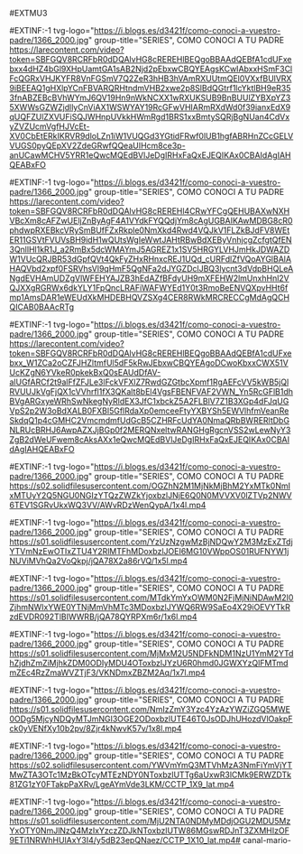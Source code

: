 #EXTMU3

#EXTINF:-1 tvg-logo="https://i.blogs.es/d3421f/como-conoci-a-vuestro-padre/1366_2000.jpg" group-title="SERIES", COMO CONOCI A TU PADRE
https://larecontent.com/video?token=SBFGQV8RCRFbR0dDQAlvHG8cREREHlBEQgoBBAAdQEBfA1cdUFxebxx4dHZ4bGl9XHpUamtGA1sAB2Njd2pEbxwCBQYEAgsKCwIAbxxHSmF3ClFcQGRxVHJKYFR8VnFGSmV7Q2ZeR3hHB3hVAmRXUUtmQEl0VXxfBUlVRX9iBEEAQ1gHXlpYCnFBVARQRHtndmVHB2xwe2p8SlBdQGtrf1lcYktlBH9eR353fnABZEBcBVhWYmJ6QV19Hn9nWkNCXX1wRXUKSUB9BnBUUlZYBXpYZ35XWWsGZWZjdllyCnViAX1WSWYAY19RcGFwVHIARmRXdWd0f39ianxEdX9qUQFZUlZXVUFiSQJWHnpUVkkHWmRgd1BRS1xxBmtySQRjBgNUan4CdVxyZVZUcmVgfHJVcEt-XV0CbEtERkIKRVR9dloLZn1iW1VUQGd3YGtidFRwf0lUB1hgfABRHnZCcGELVVUGS0pyQEpXV2ZdeGRwfQQeaUIHcm8ce3p-anUCawMCHV5YRR1eQwcMQEdBVlJeDgIRHxFaQxEJEQIKAx0CBAIdAgIAHQEABxFO

#EXTINF:-1 tvg-logo="https://i.blogs.es/d3421f/como-conoci-a-vuestro-padre/1366_2000.jpg" group-title="SERIES", COMO CONOCI A TU PADRE
https://larecontent.com/video?token=SBFGQV8RCRFbR0dDQAlvHG8cREREHl4CRwYFCgQEHUBAXwNXHVBcXm8cAFZwUEljZnByAgF4A1VYdkFYQQdjYm8cAgUGBAIKAwMDBG8cR0phdwpRXEBkcVRySmBUfFZxRkple0NmXkd4Rwd4VQJkV1FLZkBJdFV8WEtER11GSVtFVUVsBH9idH1wQUtsWgIeWwtJAHtRBwBdXEByVnhjcgZcfgtQfEN3QnllHl1kR1J_a2RmBx5dcWMAYmJ5AGREZ1x1SV5HRGYLVHJmHkJDWAZDW1VUcQRJBR53dGpfQVt4QkFyZHxRHnxcREJ1UQd_cURFdlZfVQoAYGlBAlAHAQVbd2xpf0FSRVhsVl9qHmF5QgNFa2dJYGZDclJBQ3lycnt3dVdpBHQLeANgdEVHAmUDZgVlWFEHYAJZB3hEdAZfBFdyUH9mXFEHW2lmUnxhHnl2VQJXXgRGRWx6dkYLY1FpQncLRAFiWAFWYEd1Y0t3RmoBeENVQXpvHHt6fmp1AmsDAR1eWEUdXkMHDEBHQVZSXg4CER8RWkMRCRECCgMdAgQCHQICAB0BAAcRTg
 
#EXTINF:-1 tvg-logo="https://i.blogs.es/d3421f/como-conoci-a-vuestro-padre/1366_2000.jpg" group-title="SERIES", COMO CONOCI A TU PADRE
https://larecontent.com/video?token=SBFGQV8RCRFbR0dDQAlvHG8cREREHlBEQgoBBAAdQEBfA1cdUFxebxx_W1ZCa2oCZFJHZltmfUl5dF5kRwJEbxwCBQYEAgoDCwoKbxxCWX51VUcKZgN6YVkeR0pkekBxQ0sEAUdDfAV-alUGfARCf2t9alFfZFJLe3lFckVFXlZ7RwdGZGtbcXpmf1RgAEFcVV5kWB5jQlRVUUJkVgFjQX1cVVhrfl1fX3QKalt8bEl4VgsFBENFVAF2VWN_Yn5RcGFlB1dhBVgARGxyeWRhSwNkegNyRldEX3JfC1xbckZ5A2FLBlV7Z1B3XGp4dFJqUGVpS2p2W3oBdXALB0FXBl5GflRdaXp0emceeFtyYXBYSh5EWVlhfmVeanReSkdqQ1p4cGMHC2VmcmdmfUdGcB5CZHRFcUdYA0NmaQRbBWRERltDbGNLRUcBRHJ6AwpAZXJjBGp0f2MERQNxeltwRANGHgRgcnVSS2wLewNyY3ZgB2dWeUFwem8cAksAXx1eQwcMQEdBVlJeDgIRHxFaQxEJEQIKAx0CBAIdAgIAHQEABxFO

#EXTINF:-1 tvg-logo="https://i.blogs.es/d3421f/como-conoci-a-vuestro-padre/1366_2000.jpg" group-title="SERIES", COMO CONOCI A TU PADRE
https://s02.solidfilesusercontent.com/OGZhN2M1MjNkMjBhM2YxMTk0NmIxMTUyY2Q5NGU0NGIzYTQzZWZkYjoxbzlJNjE6Q0N0MVVXV0lZTVp2NWV6TEV1SGRvUkxWQ3VV/AWvRDzWenQypA/1x4l.mp4

#EXTINF:-1 tvg-logo="https://i.blogs.es/d3421f/como-conoci-a-vuestro-padre/1366_2000.jpg" group-title="SERIES", COMO CONOCI A TU PADRE
https://s01.solidfilesusercontent.com/YzUzNzgwMzBjNDQwY2M3MzExZTdjYTVmNzEwOTIxZTU4Y2RlMTFhMDoxbzlJOEI6MG10VWppOS01RUFNYW1jNUViMVhQa2VoQkpj/jQA78X2a86rVQ/1x5l.mp4

#EXTINF:-1 tvg-logo="https://i.blogs.es/d3421f/como-conoci-a-vuestro-padre/1366_2000.jpg" group-title="SERIES", COMO CONOCI A TU PADRE
https://s01.solidfilesusercontent.com/MTdkYmYxOWM0N2FjMjNiNDAwM2I0ZjhmNWIxYWE0YTNjMmVhMTc3MDoxbzlJYWQ6RW9SaEo4X29iOEVYTkRzdEVDR092TlBIWWRB/jQA78QYRPXm6r/1x6l.mp4

#EXTINF:-1 tvg-logo="https://i.blogs.es/d3421f/como-conoci-a-vuestro-padre/1366_2000.jpg" group-title="SERIES", COMO CONOCI A TU PADRE
https://s01.solidfilesusercontent.com/MjMxM2U5NDFkNDM1NzU1YmM2YTdhZjdhZmZiMjhkZDM0ODIyMDU4OToxbzlJYzU6R0hmd0JGWXYzQlFMTmdmZEc4RzZmaWVZTjF3/VKNDmxZBZM2Aq/1x7l.mp4

#EXTINF:-1 tvg-logo="https://i.blogs.es/d3421f/como-conoci-a-vuestro-padre/1366_2000.jpg" group-title="SERIES", COMO CONOCI A TU PADRE
https://s01.solidfilesusercontent.com/NmIzZmY3Yzc4YzAzYWZiZGQ5MWE0ODg5MjcyNDQyMTJmNGI3OGE2ODoxbzlUTE46T0JsODJhUHozdVlOakpFck0yVENfXy10b2pv/8Zjr4kNwvK57v/1x8l.mp4

#EXTINF:-1 tvg-logo="https://i.blogs.es/d3421f/como-conoci-a-vuestro-padre/1366_2000.jpg" group-title="SERIES", COMO CONOCI A TU PADRE
https://s02.solidfilesusercontent.com/YWVmYmQ3MTVhMzA3NmFiYmVjYTMwZTA3OTc1MzBkOTcyMTEzNDY0NToxbzlUTTg6aUxwR3lCMk9ERWZDTk81ZG1zY0FTakpPaXRv/LgeAYmVde3LKM/CCTP_1X9_lat.mp4

#EXTINF:-1 tvg-logo="https://i.blogs.es/d3421f/como-conoci-a-vuestro-padre/1366_2000.jpg" group-title="SERIES", COMO CONOCI A TU PADRE
https://s01.solidfilesusercontent.com/MjU2NTA0NDMyMDdjOGU2MDU5MzYxOTY0NmJlNzQ4MzIxYzczZDJkNToxbzlUTW86MGswRDJnT3ZXMHIzOF9ETi1NRWhHUlAxY3I4/y5dB23epQNaez/CCTP_1X10_lat.mp4# canal-mario-
